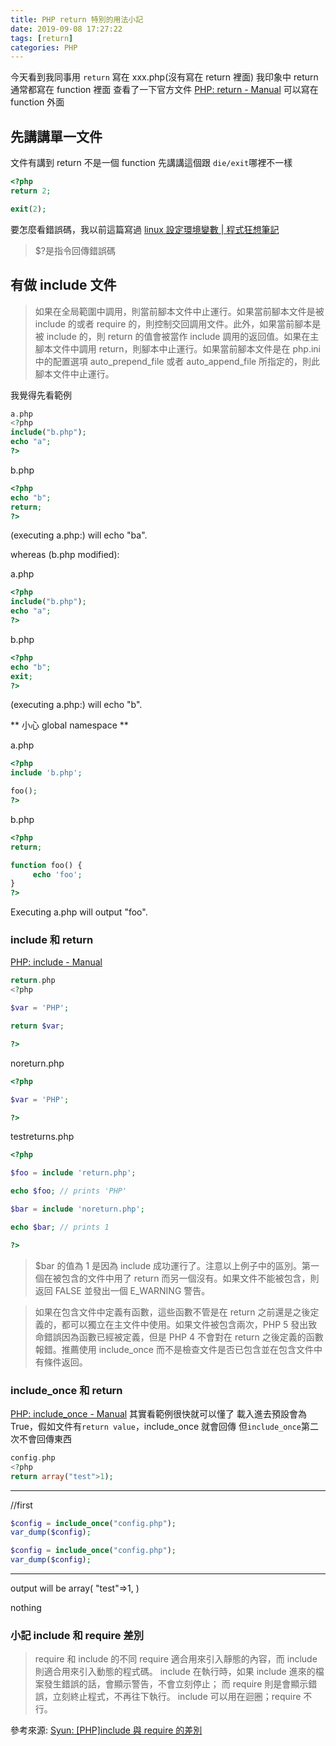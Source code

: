 ```yaml
---
title: PHP return 特別的用法小記
date: 2019-09-08 17:27:22
tags: [return]
categories: PHP
---
```


今天看到我同事用 `return` 寫在 xxx.php(沒有寫在 return 裡面)
我印象中 return 通常都寫在 function 裡面
查看了一下官方文件 [PHP: return - Manual](https://www.php.net/manual/zh/function.return.php)
可以寫在 function 外面

<!--more-->

## 先講講單一文件

文件有講到 return 不是一個 function
先講講這個跟 `die/exit`哪裡不一樣

```php
<?php
return 2;
```

```php
exit(2);
```

要怎麼看錯誤碼，我以前這篇寫過
[linux 設定環境變數 | 程式狂想筆記](https://malagege.github.io/blog/2018/08/09/linux-%E8%A8%AD%E5%AE%9A%E7%92%B0%E5%A2%83%E8%AE%8A%E6%95%B8/)

> \$?是指令回傳錯誤碼

## 有做 include 文件

> 如果在全局範圍中調用，則當前腳本文件中止運行。如果當前腳本文件是被 include 的或者 require 的，則控制交回調用文件。此外，如果當前腳本是被 include 的，則 return 的值會被當作 include 調用的返回值。如果在主腳本文件中調用 return，則腳本中止運行。如果當前腳本文件是在 php.ini 中的配置選項 auto_prepend_file 或者 auto_append_file 所指定的，則此腳本文件中止運行。

我覺得先看範例

```php
a.php
<?php
include("b.php");
echo "a";
?>
```

b.php

```php
<?php
echo "b";
return;
?>
```

(executing a.php:) will echo "ba".

whereas (b.php modified):

a.php

```php
<?php
include("b.php");
echo "a";
?>
```

b.php

```php
<?php
echo "b";
exit;
?>
```

(executing a.php:) will echo "b".

** 小心 global namespace **

a.php

```php
<?php
include 'b.php';

foo();
?>
```

b.php

```php
<?php
return;

function foo() {
     echo 'foo';
}
?>
```

Executing a.php will output "foo".

### include 和 return

[PHP: include - Manual](https://www.php.net/manual/zh/function.include.php)

```php
return.php
<?php

$var = 'PHP';

return $var;

?>
```

noreturn.php

```php
<?php

$var = 'PHP';

?>
```

testreturns.php

```php
<?php

$foo = include 'return.php';

echo $foo; // prints 'PHP'

$bar = include 'noreturn.php';

echo $bar; // prints 1

?>
```

> \$bar 的值為 1 是因為 include 成功運行了。注意以上例子中的區別。第一個在被包含的文件中用了 return 而另一個沒有。如果文件不能被包含，則返回 FALSE 並發出一個 E_WARNING 警告。

> 如果在包含文件中定義有函數，這些函數不管是在 return 之前還是之後定義的，都可以獨立在主文件中使用。如果文件被包含兩次，PHP 5 發出致命錯誤因為函數已經被定義，但是 PHP 4 不會對在 return 之後定義的函數報錯。推薦使用 include_once 而不是檢查文件是否已包含並在包含文件中有條件返回。

### include_once 和 return

[PHP: include_once - Manual](https://www.php.net/manual/en/function.include-once.php)
其實看範例很快就可以懂了
載入進去預設會為 True，假如文件有`return value`，include_once 就會回傳
但`include_once`第二次不會回傳東西

```php
config.php
<?php
return array("test">1);
```

---

//first

```php
$config = include_once("config.php");
var_dump($config);

$config = include_once("config.php");
var_dump($config);
```

---

output will be
array(
"test"=>1,
)

nothing

### 小記 include 和 require 差別

> require 和 include 的不同 require 適合用來引入靜態的內容，而 include 則適合用來引入動態的程式碼。
> include 在執行時，如果 include 進來的檔案發生錯誤的話，會顯示警告，不會立刻停止；
> 而 require 則是會顯示錯誤，立刻終止程式，不再往下執行。
> include 可以用在迴圈；require 不行。

參考來源: [Syun: [PHP]include 與 require 的差別](http://syunguo.blogspot.com/2013/04/phpinclude-require.html)
